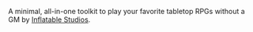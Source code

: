 A minimal, all-in-one toolkit to play your favorite tabletop RPGs without a GM by [Inflatable Studios](https://www.drivethrurpg.com/browse/pub/18394/Inflatable-Studios).
